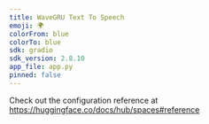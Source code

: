 ```yaml
---
title: WaveGRU Text To Speech
emoji: 🌍
colorFrom: blue
colorTo: blue
sdk: gradio
sdk_version: 2.8.10
app_file: app.py
pinned: false
---
```


Check out the configuration reference at https://huggingface.co/docs/hub/spaces#reference
